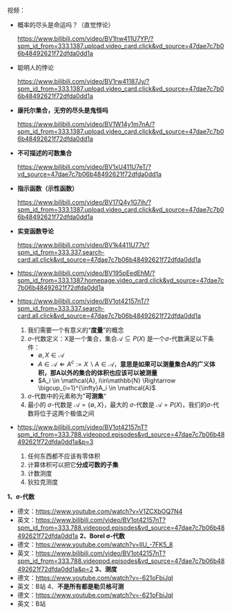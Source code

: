 

视频：

- 概率的尽头是命运吗？（直觉悖论）

	https://www.bilibili.com/video/BV1hw411U7YP/?spm_id_from=333.1387.upload.video_card.click&vd_source=47dae7c7b06b48492621f72dfda0dd1a

- 聪明人的悖论

	https://www.bilibili.com/video/BV1rw41187Jy/?spm_id_from=333.1387.upload.video_card.click&vd_source=47dae7c7b06b48492621f72dfda0dd1a

- **康托尔集合，无穷的尽头是鬼怪吗**

	https://www.bilibili.com/video/BV1W14y1m7nA/?spm_id_from=333.1387.upload.video_card.click&vd_source=47dae7c7b06b48492621f72dfda0dd1a

- **不可描述的可数集合**

	https://www.bilibili.com/video/BV1xU411U7eT/?vd_source=47dae7c7b06b48492621f72dfda0dd1a

- **指示函数（示性函数）**

	https://www.bilibili.com/video/BV17Q4y1G7ih/?spm_id_from=333.1387.upload.video_card.click&vd_source=47dae7c7b06b48492621f72dfda0dd1a

- **实变函数导论**

	https://www.bilibili.com/video/BV1k4411U77t/?spm_id_from=333.337.search-card.all.click&vd_source=47dae7c7b06b48492621f72dfda0dd1a

- https://www.bilibili.com/video/BV195pEedEhM/?spm_id_from=333.1387.homepage.video_card.click&vd_source=47dae7c7b06b48492621f72dfda0dd1a

- https://www.bilibili.com/video/BV1ot42157nT/?spm_id_from=333.337.search-card.all.click&vd_source=47dae7c7b06b48492621f72dfda0dd1a

	1. 我们需要一个有意义的“**度量**”的概念
	2. $\sigma$-代数定义：X是一个集合，集合$\mathcal{A} \subseteq P(X)$ 是一个$\sigma$-代数满足以下条件：
		- $\emptyset, X \in \mathcal{A}$
		- $A \in \mathcal{A} \Leftarrow A^c := X \backslash A \in \mathcal{A}$，**意思是如果可以测量集合A的广义体积，那A以外的集合的体积也应该可以被测量**
		- $A_i \in \mathcal{A}, i\in\mathbb{N} \Rightarrow \bigcup_{i=1}^{\infty}A_i \in \mathcal{A}$
	3. $\sigma$-代数中的元素称为”**可测集**“
	4. 最小的 $\sigma$-代数是 $\mathcal{A} = \{\emptyset, X\}$，最大的 $\sigma$-代数是 $\mathcal{A} = P(X)$，我们的$\sigma$-代数将位于这两个极值之间
- https://www.bilibili.com/video/BV1ot42157nT?spm_id_from=333.788.videopod.episodes&vd_source=47dae7c7b06b48492621f72dfda0dd1a&p=3

	1. 任何东西都不应该有零体积
	2. 计算体积可以把它**分成可数的子集**
	3. 计数测度
	4. 狄拉克测度


**1、σ-代数**
- 德文：https://www.youtube.com/watch?v=V1ZCXbOQ7N4
- 英文：https://www.bilibili.com/video/BV1ot42157nT?spm_id_from=333.788.videopod.episodes&vd_source=47dae7c7b06b48492621f72dfda0dd1a
**2、Borel σ-代数**
- 德文：https://www.youtube.com/watch?v=IlU_-7FK5_8
- 英文：https://www.bilibili.com/video/BV1ot42157nT?spm_id_from=333.788.videopod.episodes&vd_source=47dae7c7b06b48492621f72dfda0dd1a&p=2
**3、测度**
- 德文：https://www.youtube.com/watch?v=-621oFbiJqI
- 英文：B站
4、**不是所有都是勒贝格可测**
- 德文：https://www.youtube.com/watch?v=-621oFbiJqI
- 英文：B站
